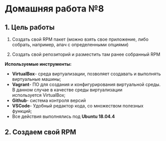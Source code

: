 # **Домашняя работа №8**

## **1. Цель работы**

1. Создать свой RPM пакет (можно взять свое приложение, либо собрать, например,
апач с определенными опциями)
2) Создать свой репозиторий и разместить там ранее собранный RPM

**Используемые инструменты:**

- **VirtualBox**- среда виртуализации, позволяет создавать и выполнять виртуальные машины;
- **Vagrant**- ПО для создания и конфигурирования виртуальной среды. В данном случае в качестве среды виртуализации используется VirtualBox;
- **Github**- система контроля версий
- **VSCode**- Удобный редактор кода, со множеством полезных функций;
- Все действия выполнялись под **Ubuntu 18.04.4**

## **2. Создаем свой RPM**
